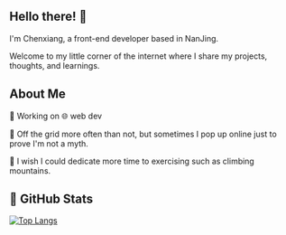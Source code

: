 
## Hello there! 👋

I'm Chenxiang, a front-end developer based in NanJing. 

Welcome to my little corner of the internet where I share my projects, thoughts, and learnings.

## About Me

🔭 Working on 🌐 web dev

🐠 Off the grid more often than not, but sometimes I pop up online just to prove I'm not a myth. 

🏃 I wish I could dedicate more time to exercising such as climbing mountains. 


## 🌟 GitHub Stats

[![Top Langs](https://github-readme-stats.vercel.app/api?username=nanianlisao&show_icons=true&theme=calm)](https://github-readme-stats.vercel.app/api?username=nanianlisao&show_icons=true&theme=calm)


